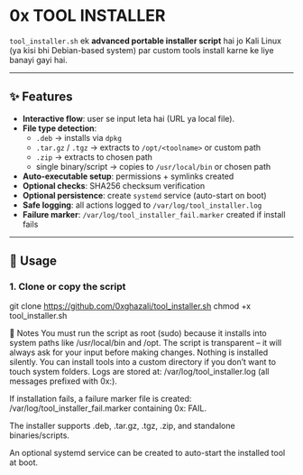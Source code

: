 # 0x TOOL INSTALLER

`tool_installer.sh` ek **advanced portable installer script** hai jo Kali Linux (ya kisi bhi Debian-based system) par custom tools install karne ke liye banayi gayi hai.  

---

## ✨ Features
- **Interactive flow**: user se input leta hai (URL ya local file).
- **File type detection**:
  - `.deb` → installs via `dpkg`
  - `.tar.gz` / `.tgz` → extracts to `/opt/<toolname>` or custom path
  - `.zip` → extracts to chosen path
  - single binary/script → copies to `/usr/local/bin` or chosen path
- **Auto-executable setup**: permissions + symlinks created
- **Optional checks**: SHA256 checksum verification
- **Optional persistence**: create `systemd` service (auto-start on boot)
- **Safe logging**: all actions logged to `/var/log/tool_installer.log`
- **Failure marker**: `/var/log/tool_installer_fail.marker` created if install fails

---

## 🚀 Usage
### 1. Clone or copy the script
git clone https://github.com/0xghazali/tool_installer.sh
chmod +x tool_installer.sh

📝 Notes
You must run the script as root (sudo) because it installs into system paths like /usr/local/bin and /opt.
The script is transparent – it will always ask for your input before making changes. Nothing is installed silently.
You can install tools into a custom directory if you don’t want to touch system folders.
Logs are stored at: /var/log/tool_installer.log (all messages prefixed with 0x:).

If installation fails, a failure marker file is created: /var/log/tool_installer_fail.marker containing 0x: FAIL.

The installer supports .deb, .tar.gz, .tgz, .zip, and standalone binaries/scripts.

An optional systemd service can be created to auto-start the installed tool at boot.

